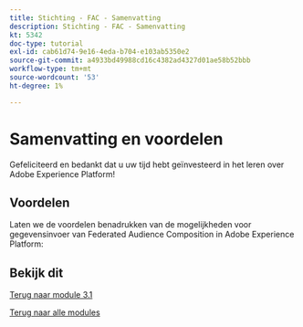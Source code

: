 ```yaml
---
title: Stichting - FAC - Samenvatting
description: Stichting - FAC - Samenvatting
kt: 5342
doc-type: tutorial
exl-id: cab61d74-9e16-4eda-b704-e103ab5350e2
source-git-commit: a4933bd49988cd16c4382ad4327d01ae58b52bbb
workflow-type: tm+mt
source-wordcount: '53'
ht-degree: 1%

---
```


# Samenvatting en voordelen

Gefeliciteerd en bedankt dat u uw tijd hebt geïnvesteerd in het leren over Adobe Experience Platform!

## Voordelen

Laten we de voordelen benadrukken van de mogelijkheden voor gegevensinvoer van Federated Audience Composition in Adobe Experience Platform:



## Bekijk dit


[Terug naar module 3.1](./fac.md)

[Terug naar alle modules](../../../overview.md)
